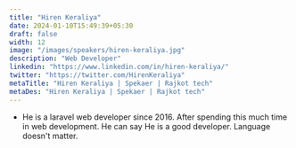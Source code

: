 ```yaml
---
title: "Hiren Keraliya"
date: 2024-01-10T15:49:39+05:30
draft: false
width: 12
image: "/images/speakers/hiren-keraliya.jpg"
description: "Web Developer"
linkedin: "https://www.linkedin.com/in/hiren-keraliya/"
twitter: "https://twitter.com/HirenKeraliya"
metaTitle: "Hiren Keraliya | Spekaer | Rajkot tech"
metaDes: "Hiren Keraliya | Spekaer | Rajkot tech"
---
```


- He is a laravel web developer since 2016. After spending this much time in web development. He can say He is a good developer. Language doesn't matter.

